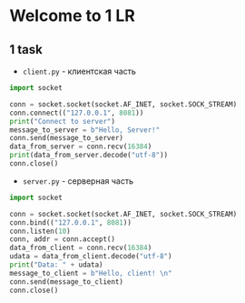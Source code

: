 # Welcome to 1 LR
## 1 task

* `client.py` - клиентская часть   
```python
import socket

conn = socket.socket(socket.AF_INET, socket.SOCK_STREAM)
conn.connect(("127.0.0.1", 8081))
print("Connect to server")
message_to_server = b"Hello, Server!"
conn.send(message_to_server)
data_from_server = conn.recv(16384)
print(data_from_server.decode("utf-8"))
conn.close()
```

* `server.py` - серверная часть 
```python
import socket

conn = socket.socket(socket.AF_INET, socket.SOCK_STREAM)
conn.bind(("127.0.0.1", 8081))
conn.listen(10)
conn, addr = conn.accept()
data_from_client = conn.recv(16384)
udata = data_from_client.decode("utf-8")
print("Data: " + udata)
message_to_client = b"Hello, client! \n"
conn.send(message_to_client)
conn.close()
```